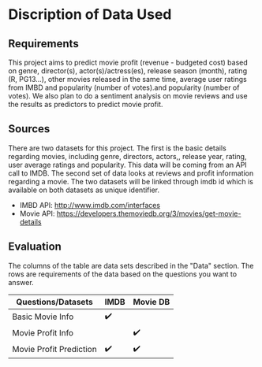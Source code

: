 # Discription of Data Used #


## Requirements ##
This project aims to predict movie profit (revenue - budgeted cost) based on genre, director(s), actor(s)/actress(es), release season (month), rating (R, PG13...), other movies released in the same time, average user ratings from IMBD and popularity (number of votes).and popularity (number of votes). We also plan to do a sentiment analysis on movie reviews and use the results as predictors to predict movie profit.  


## Sources ##
There are two datasets for this project. The first is the basic details regarding movies, including genre, directors, actors,, release year, rating, user average ratings and popularity. This data will be coming from an API call to IMDB. The second set of data looks at reviews and profit information regarding a movie. The two datasets will be linked through imdb id which is available on both datasets as unique identifier.

* IMBD API: http://www.imdb.com/interfaces
* Movie API: https://developers.themoviedb.org/3/movies/get-movie-details

## Evaluation ##
The columns of the table are data sets described in the "Data" section.
The rows are requirements of the data based on the questions you want to answer.

|Questions/Datasets|IMDB|Movie DB|
|---|---|---|
|Basic Movie Info|:heavy_check_mark:||
|Movie Profit Info||:heavy_check_mark:|
|Movie Profit Prediction|:heavy_check_mark:|:heavy_check_mark:|


